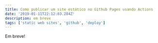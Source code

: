 ```yaml
---
title: Como publicar um site estático no Github Pages usando Actions
date: '2019-01-11T22:12:03.284Z'
description: em breve
tags: ['static web sites', 'github', 'deploy']
---
```


Em breve!
